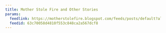 ```yaml
---
title: Mother Stole Fire and Other Stories
params:
  feedlink: https://motherstolefire.blogspot.com/feeds/posts/default?alt=rss
  feedid: 63c70058d4810f553c848ca2a567dcf8
---
```

